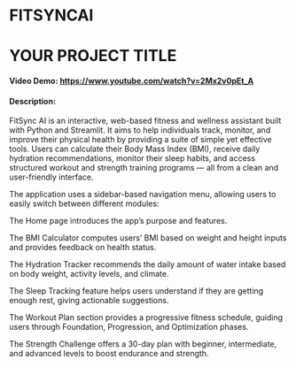 # FITSYNCAI

# YOUR PROJECT TITLE
#### Video Demo:  <https://www.youtube.com/watch?v=2Mx2v0pEt_A>
#### Description: 
FitSync AI is an interactive, web-based fitness and wellness assistant built with Python and Streamlit. It aims to help individuals track, monitor, and improve their physical health by providing a suite of simple yet effective tools. Users can calculate their Body Mass Index (BMI), receive daily hydration recommendations, monitor their sleep habits, and access structured workout and strength training programs — all from a clean and user-friendly interface.

The application uses a sidebar-based navigation menu, allowing users to easily switch between different modules:

The Home page introduces the app’s purpose and features.

The BMI Calculator computes users’ BMI based on weight and height inputs and provides feedback on health status.

The Hydration Tracker recommends the daily amount of water intake based on body weight, activity levels, and climate.

The Sleep Tracking feature helps users understand if they are getting enough rest, giving actionable suggestions.

The Workout Plan section provides a progressive fitness schedule, guiding users through Foundation, Progression, and Optimization phases.

The Strength Challenge offers a 30-day plan with beginner, intermediate, and advanced levels to boost endurance and strength.


